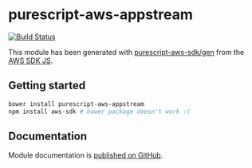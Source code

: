 # purescript-aws-appstream

[![Build Status](https://app.wercker.com/status/5909b9e96d1080804b17a28f72f87b6b/s/master)](https://app.wercker.com/project/byKey/5909b9e96d1080804b17a28f72f87b6b)

This module has been generated with [purescript-aws-sdk/gen](https://github.com/purescript-aws-sdk/gen) from the [AWS SDK JS](https://github.com/aws/aws-sdk-js).

## Getting started

```sh
bower install purescript-aws-appstream
npm install aws-sdk # bower package doesn't work :(
```

## Documentation

Module documentation is [published on GitHub](https://github.com/purescript-aws-sdk/purescript-aws-appstream/tree/master/docs).
